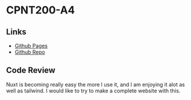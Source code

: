 # CPNT200-A4

## Links
- [Github Pages](https://boostha.github.io/cpnt200-a4/)
- [Github Repo](https://github.com/boostha/cpnt200-a4)

## Code Review
Nuxt is becoming really easy the more I use it, and I am enjoying it alot as well as tailwind. I would like to try to make a complete website with this.